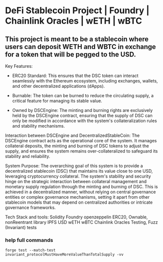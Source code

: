 # DeFi Stablecoin Project | Foundry | Chainlink Oracles | wETH | wBTC


## This project is meant to be a stablecoin where users can deposit WETH and WBTC in exchange for a token that will be pegged to the USD.

Key Features:
- ERC20 Standard: This ensures that the DSC token can interact seamlessly with the Ethereum ecosystem, including exchanges, wallets, and other decentralized applications (dApps).

- Burnable: The token can be burned to reduce the circulating supply, a critical feature for managing its stable value.

- Owned by DSCEngine: The minting and burning rights are exclusively held by the DSCEngine contract, ensuring that the supply of DSC can only be modified in accordance with the system's collateralization rules and stability mechanisms.

Interaction between DSCEngine and DecentralizedStableCoin:
The DSCEngine contract acts as the operational core of the system. It manages collateral deposits, the minting and burning of DSC tokens to adjust the supply, and ensures the system remains over-collateralized to safeguard its stability and reliability.

System Purpose:
The overarching goal of this system is to provide a decentralized stablecoin (DSC) that maintains its value close to one USD, leveraging cryptocurrency collateral. The system's stability and security hinge on the strategic interaction between collateral management and monetary supply regulation through the minting and burning of DSC. This is achieved in a decentralized manner, without relying on central governance entities or complex governance mechanisms, setting it apart from other stablecoin models that may depend on centralized authorities or intricate governance frameworks.

Tech Stack and tools:
Solidity
Foundry
openzeppelin ERC20, Ownable, nonReentrant library
IPFS
USD
wETH
wBTC
Chainlink Oracles
Testing, Fuzz (Invariant) tests

### help full commands
`forge test --match-test invariant_protocolMustHaveMoreValueThanTotalSupply -vv`

